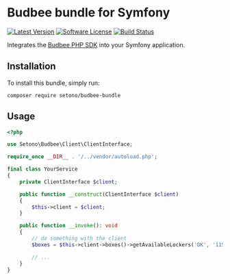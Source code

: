 # Budbee bundle for Symfony

[![Latest Version][ico-version]][link-packagist]
[![Software License][ico-license]](LICENSE)
[![Build Status][ico-github-actions]][link-github-actions]

Integrates the [Budbee PHP SDK](https://github.com/Setono/budbee-php-sdk) into your Symfony application.

## Installation

To install this bundle, simply run:

```shell
composer require setono/budbee-bundle
```

## Usage

```php
<?php

use Setono\Budbee\Client\ClientInterface;

require_once __DIR__ . '/../vendor/autoload.php';

final class YourService
{
    private ClientInterface $client;

    public function __construct(ClientInterface $client)
    {
        $this->client = $client;
    }

    public function __invoke(): void
    {
        // do something with the client
        $boxes = $this->client->boxes()->getAvailableLockers('DK', '1159');

        // ...
    }
}

```

[ico-version]: https://poser.pugx.org/setono/budbee-bundle/v/stable
[ico-license]: https://poser.pugx.org/setono/budbee-bundle/license
[ico-github-actions]: https://github.com/Setono/BudbeeBundle/workflows/build/badge.svg

[link-packagist]: https://packagist.org/packages/setono/budbee-bundle
[link-github-actions]: https://github.com/Setono/BudbeeBundle/actions
